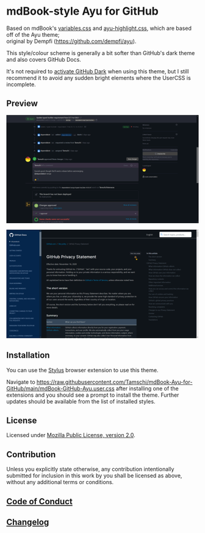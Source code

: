 # mdBook-style Ayu for GitHub

Based on mdBook's [variables.css](https://github.com/rust-lang/mdBook/blob/59f2a9bf4ed62f7ad37ff8a14887886ca16ef576/src/theme/css/variables.css) and [ayu-highlight.css](https://github.com/rust-lang/mdBook/blob/59f2a9bf4ed62f7ad37ff8a14887886ca16ef576/src/theme/ayu-highlight.css), which are based off of the Ayu theme;  
original by Dempfi (<https://github.com/dempfi/ayu>).

This style/colour scheme is generally a bit softer than GitHub's dark theme and also covers GitHub Docs.

It's not required to [activate GitHub Dark](https://github.com/settings/appearance) when using this theme, but I still recommend it to avoid any sudden bright elements where the UserCSS is incomplete.

## Preview

[![issue thread](./readme-assets/issue-thread.png)](./readme-assets/issue-thread.png)

[![docs.github.com](./readme-assets/docs.png)](./readme-assets/docs.png)

## Installation

You can use the [Stylus](https://add0n.com/stylus.html) browser extension to use this theme.

Navigate to <https://raw.githubusercontent.com/Tamschi/mdBook-Ayu-for-GitHub/main/mdBook-GitHub-Ayu.user.css> after installing one of the extensions and you should see a prompt to install the theme. Further updates should be available from the list of installed styles.

## License

Licensed under [Mozilla Public License, version 2.0](https://www.mozilla.org/en-US/MPL/2.0/).

## Contribution

Unless you explicitly state otherwise, any contribution intentionally submitted for inclusion in this work by you shall be licensed as above, without any additional terms or conditions.

## [Code of Conduct](CODE_OF_CONDUCT.md)

## [Changelog](CHANGELOG.md)
